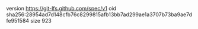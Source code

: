 version https://git-lfs.github.com/spec/v1
oid sha256:28954ad7d148cfb76c8299815afb13bb7ad299ae1a3707b73ba9ae7dfe951584
size 923

